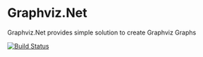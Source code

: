 # Graphviz.Net
Graphviz.Net provides simple solution to create Graphviz Graphs


[![Build Status](https://ahahn.visualstudio.com/Graphviz.Net/_apis/build/status/4ipalino.Graphviz.Net?branchName=master)](https://ahahn.visualstudio.com/Graphviz.Net/_build/latest?definitionId=1&branchName=master)
